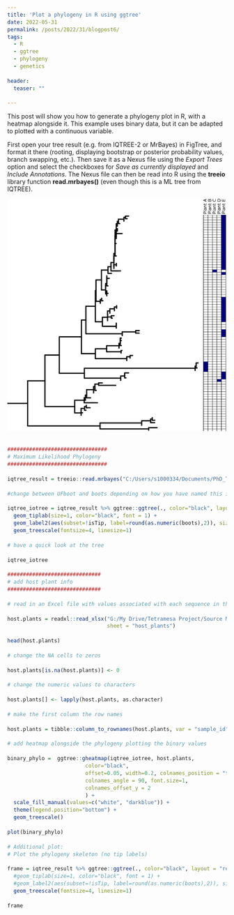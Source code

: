 ```yaml
---
title: 'Plot a phylogeny in R using ggtree'
date: 2022-05-31
permalink: /posts/2022/31/blogpost6/
tags:
  - R
  - ggtree
  - phylogeny
  - genetics
  
header:
  teaser: ""
  
---
```


This post will show you how to generate a phylogeny plot in R, with a heatmap alongside it. This example uses binary data, but it can be adapted to plotted with
a continuous variable.

First open your tree result (e.g. from IQTREE-2 or MrBayes) in FigTree, and format it there (rooting, displaying bootstrap or posterior probability values, branch swapping, etc.).
Then save it as a Nexus file using the *Export Trees* option and select the checkboxes for *Save as currently displayed* and *Include Annotations*.
The Nexus file can then be read into R using the **treeio** library function **read.mrbayes()** (even though this is a ML tree from IQTREE).

![](/images/ggtree_blog.png)

```r

################################
# Maximum Likelihood Phylogeny
################################

iqtree_result = treeio::read.mrbayes("C:/Users/s1000334/Documents/PhD_Tetramesa/Raw Sequences/Tetramesa/ALIGNED_READY/Tetramesa/Concatenated/Bruchophagus_removed/Singletons_removed/ML_concat_tree_R.nex")

#change between UFboot and boots depending on how you have named this in FigTree

iqtree_iotree = iqtree_result %>% ggtree::ggtree(., color="black", layout = "rectangular", lwd=0.5) + 
  geom_tiplab(size=1, color="black", font = 1) +
  geom_label2(aes(subset=!isTip, label=round(as.numeric(boots),2)), size=3, color="black", alpha=0, label.size = 0, nudge_x = -0.001) +  # add node numbers  +
  geom_treescale(fontsize=4, linesize=1)

# have a quick look at the tree

iqtree_iotree 

##############################
# add host plant info
##############################

# read in an Excel file with values associated with each sequence in the phylogeny (e.g. presence-absence data)

host.plants = readxl::read_xlsx("G:/My Drive/Tetramesa Project/Source Modifiers/source_modifiers_updated_10_06_2021.xlsx", 
                                sheet = "host_plants")
                                
head(host.plants)

# change the NA cells to zeros

host.plants[is.na(host.plants)] <- 0

# change the numeric values to characters

host.plants[] <- lapply(host.plants, as.character)

# make the first column the row names

host.plants = tibble::column_to_rownames(host.plants, var = "sample_id")

# add heatmap alongside the phylogeny plotting the binary values

binary_phylo =  ggtree::gheatmap(iqtree_iotree, host.plants, 
                         color="black",
                         offset=0.05, width=0.2, colnames_position = "top", 
                         colnames_angle = 90, font.size=1,  
                         colnames_offset_y = 2
                         ) + 
  scale_fill_manual(values=c("white", "darkblue")) +
  theme(legend.position="bottom") +
  geom_treescale() 

plot(binary_phylo)

# Additional plot:
# Plot the phylogeny skeleton (no tip labels)

frame = iqtree_result %>% ggtree::ggtree(., color="black", layout = "rectangular", lwd=0.5) + 
  #geom_tiplab(size=1, color="black", font = 1) +
  #geom_label2(aes(subset=!isTip, label=round(as.numeric(boots),2)), size=3, color="black", alpha=0, label.size = 0, nudge_x = -0.001) +  # add node numbers  +
  geom_treescale(fontsize=4, linesize=1)

frame

```

